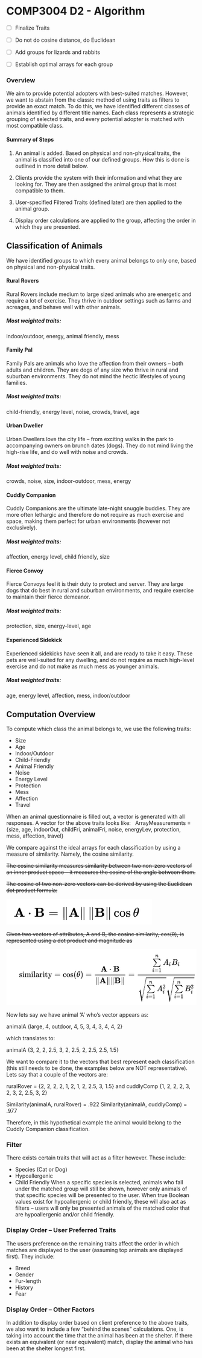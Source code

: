 # COMP3004 D2 - Algorithm

- [ ] Finalize Traits
- [ ] Do not do cosine distance, do Euclidean
- [ ] Add groups for lizards and rabbits
- [ ] Establish optimal arrays for each group


### Overview
We aim to provide potential adopters with best-suited matches. However, we want to abstain from the classic method of using traits as filters to provide an exact match. To do this, we have identified different classes of animals identified by different title names. Each class represents a strategic grouping of selected traits, and every potential adopter is matched with most compatible class. 

#### Summary of Steps
1. An animal is added. Based on physical and non-physical traits, the animal is classified into one of our defined groups. How this is done is outlined in more detail below. 

2. Clients provide the system with their information and what they are looking for. They are then assigned the animal group that is most compatible to them.

3. User-specified Filtered Traits (defined later) are then applied to the animal group.

4. Display order calculations are applied to the group, affecting the order in which they are presented. 


## Classification of Animals

We have identified groups to which every animal belongs to only one, based on physical and non-physical traits.

#### Rural Rovers
Rural Rovers include medium to large sized animals who are energetic and require a lot of exercise. They thrive in outdoor settings such as farms and acreages, and behave well with other animals. 

##### Most weighted traits: 
indoor/outdoor, energy, animal friendly, mess

#### Family Pal
Family Pals are animals who love the affection from their owners – both adults and children. They are dogs of any size who thrive in rural and suburban environments. They do not mind the hectic lifestyles of young families.

##### Most weighted traits: 
child-friendly, energy level, noise, crowds, travel, age

#### Urban Dweller 
Urban Dwellers love the city life – from exciting walks in the park to accompanying owners on brunch dates (dogs). They do not mind living the high-rise life, and do well with noise and crowds. 

##### Most weighted traits: 
crowds, noise, size, indoor-outdoor, mess, energy

#### Cuddly Companion
Cuddly Companions are the ultimate late-night snuggle buddies. They are more often lethargic and therefore do not require as much exercise and space, making them perfect for urban environments (however not exclusively). 

##### Most weighted traits: 
affection, energy level, child friendly, size

#### Fierce Convoy
Fierce Convoys feel it is their duty to protect and server. They are large dogs that do best in rural and suburban environments, and require exercise to maintain their fierce demeanor.  

##### Most weighted traits: 
protection, size, energy-level, age

#### Experienced Sidekick
Experienced sidekicks have seen it all, and are ready to take it easy. These pets are well-suited for any dwelling, and do not require as much high-level exercise and do not make as much mess as younger animals. 

##### Most weighted traits: 
age, energy level, affection, mess, indoor/outdoor

## Computation Overview

To compute which class the animal belongs to, we use the following traits: 

-	Size
-	Age
-	Indoor/Outdoor
-	Child-Friendly
-	Animal Friendly
-	Noise
-	Energy Level
-	Protection
-	Mess
-	Affection
-	Travel

When an animal questionnaire is filled out, a vector is generated with all responses. A vector for the above traits looks like:  
ArrayMeasurements = 
{size, age, indoorOut, childFri, animalFri, noise, energyLev, protection, mess, affection, travel}

We compare against the ideal arrays for each classification by using a measure of similarity. Namely, the cosine similarity. 

<s>The cosine similarity measures similarity between two non-zero vectors of an inner product space – it measures the cosine of the angle between them. 

The cosine of two non-zero vectors can be derived by using the Euclidean dot product formula:

![equation](https://github.com/ashleefoureyes/quackjaws/blob/master/doc/doc-pics/equation1.png)

Given two vectors of attributes, A and B, the cosine similarity, cos(θ), is represented using a dot product and magnitude as

![equation2](https://github.com/ashleefoureyes/quackjaws/blob/master/doc/doc-pics/equation2.png)

</s>


Now lets say we have animal ‘A’ who’s vector appears as: 

animalA {large, 4, outdoor, 4, 5, 3, 4, 3, 4, 4, 2}

which translates to: 

animalA {3, 2, 2, 2.5, 3, 2, 2.5, 2, 2.5, 2.5, 1.5}

We want to compare it to the vectors that best represent each classification  (this still needs to be done, the examples below are NOT representative). Lets say that a couple of the vectors are:

ruralRover = {2, 2, 2, 2, 1, 2, 1, 2, 2.5, 3, 1.5} and 
cuddlyComp {1, 2, 2, 2, 3, 2, 3, 2, 2.5, 3, 2}

Similarity(animalA, ruralRover) = .922
Similarity(animalA, cuddlyComp) = .977

Therefore, in this hypothetical example the animal would belong to the Cuddly Companion classification. 

### Filter

There exists certain traits that will act as a filter however. These include: 
-	Species (Cat or Dog)
-	Hypoallergenic
-	Child Friendly 
When a specific species is selected, animals who fall under the matched group will still be shown, however only animals of that specific species will be presented to the user. When true Boolean values exist for hypoallergenic or child friendly, these will also act as filters – users will only be presented animals of the matched color that are hypoallergenic and/or child friendly. 


### Display Order – User Preferred Traits

The users preference on the remaining traits affect the order in which matches are displayed to the user (assuming top animals are displayed first). They include: 

-	Breed
-	Gender
-	Fur-length
-	History
-	Fear

### Display Order – Other Factors

In addition to display order based on client preference to the above traits, we also want to include a few “behind the scenes” calculations. One, is taking into account the time that the animal has been at the shelter. If there exists an equivalent (or near equivalent) match, display the animal who has been at the shelter longest first. 



